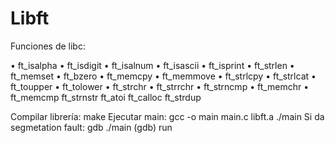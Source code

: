 # Libft

Funciones de libc:

• ft_isalpha
• ft_isdigit
• ft_isalnum
• ft_isascii
• ft_isprint
• ft_strlen
• ft_memset
• ft_bzero
• ft_memcpy
• ft_memmove
• ft_strlcpy
• ft_strlcat
• ft_toupper
• ft_tolower
• ft_strchr
• ft_strrchr
• ft_strncmp
• ft_memchr
• ft_memcmp
ft_strnstr
ft_atoi
ft_calloc
ft_strdup


Compilar librería: 
	make
Ejecutar main: 
	gcc -o main main.c libft.a
	./main
Si da segmetation fault:
	gdb ./main
	(gdb) run